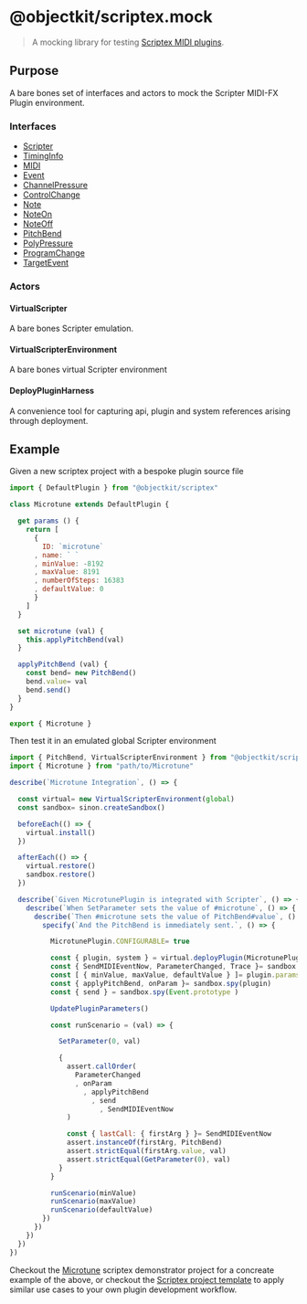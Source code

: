 # @objectkit/scriptex.mock
> A mocking library for testing [Scriptex MIDI plugins](https://github.com/objectkit/scriptex).

## Purpose
A bare bones set of interfaces and actors to mock the Scripter MIDI-FX Plugin environment.

### Interfaces
- [Scripter](https://github.com/objectkit/scriptex.mock/blob/main/src/main/js/com/objectkit/scriptex/mock/system/Scripter.js)
- [TimingInfo](#)
- [MIDI](#)
- [Event](#)
- [ChannelPressure](#)
- [ControlChange](#)
- [Note](#)
- [NoteOn](#)
- [NoteOff](#)
- [PitchBend](#)
- [PolyPressure](#)
- [ProgramChange](#)
- [TargetEvent](#)

### Actors
#### VirtualScripter
A bare bones Scripter emulation.
#### VirtualScripterEnvironment
A bare bones virtual Scripter environment
#### DeployPluginHarness
A convenience tool for capturing api, plugin and system references arising through deployment.

## Example
Given a new scriptex project with a bespoke plugin source file
```js
import { DefaultPlugin } from "@objectkit/scriptex"

class Microtune extends DefaultPlugin {

  get params () {
    return [
      {
        ID: `microtune`
      , name: ` `
      , minValue: -8192
      , maxValue: 8191
      , numberOfSteps: 16383
      , defaultValue: 0
      }
    ]
  }

  set microtune (val) {
    this.applyPitchBend(val)
  }

  applyPitchBend (val) {
    const bend= new PitchBend()
    bend.value= val
    bend.send()
  }
}

export { Microtune }
```
Then test it in an emulated global Scripter environment
```js
import { PitchBend, VirtualScripterEnvironment } from "@objectkit/scriptex.mock"
import { Microtune } from "path/to/Microtune"

describe(`Microtune Integration`, () => {

  const virtual= new VirtualScripterEnvironment(global)
  const sandbox= sinon.createSandbox()

  beforeEach(() => {
    virtual.install()
  })

  afterEach(() => {
    virtual.restore()
    sandbox.restore()
  })

  describe(`Given MicrotunePlugin is integrated with Scripter`, () => {
    describe(`When SetParameter sets the value of #microtune`, () => {
      describe(`Then #microtune sets the value of PitchBend#value`, () => {
        specify(`And the PitchBend is immediately sent.`, () => {

          MicrotunePlugin.CONFIGURABLE= true

          const { plugin, system } = virtual.deployPlugin(MicrotunePlugin)
          const { SendMIDIEventNow, ParameterChanged, Trace }= sandbox.spy(system)          
          const [ { minValue, maxValue, defaultValue } ]= plugin.params
          const { applyPitchBend, onParam }= sandbox.spy(plugin)
          const { send } = sandbox.spy(Event.prototype )

          UpdatePluginParameters()

          const runScenario = (val) => {

            SetParameter(0, val)

            {
              assert.callOrder(
                ParameterChanged
                , onParam
                  , applyPitchBend
                    , send
                      , SendMIDIEventNow
              )

              const { lastCall: { firstArg } }= SendMIDIEventNow
              assert.instanceOf(firstArg, PitchBend)
              assert.strictEqual(firstArg.value, val)
              assert.strictEqual(GetParameter(0), val)
            }
          }

          runScenario(minValue)
          runScenario(maxValue)
          runScenario(defaultValue)
        })
      })
    })
  })
})
```

Checkout the [Microtune](#) scriptex demonstrator project for a concreate example of the above, or checkout the [Scriptex project template](#) to apply similar use cases to your own plugin development workflow.
